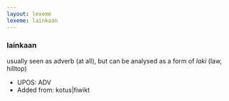 ```yaml
---
layout: lexeme
lexeme: lainkaan
---
```


###  lainkaan

usually seen as adverb (at all), but can be analysed as a form of *laki* (law, hilltop)
* UPOS:  ADV
* Added from:  kotus|fiwikt

